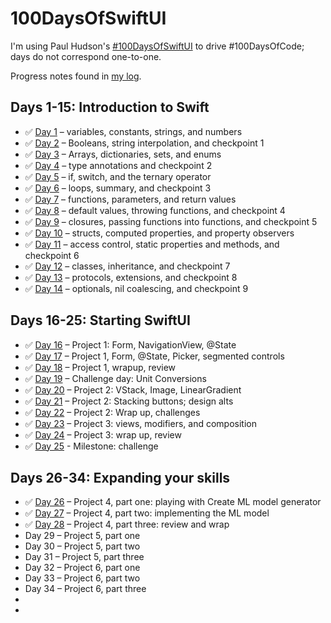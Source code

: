 # 100DaysOfSwiftUI

I'm using Paul Hudson's [#100DaysOfSwiftUI](https://www.hackingwithswift.com/100/swiftui) to drive #100DaysOfCode; days do not correspond one-to-one.

Progress notes found in [my log](/log.md).

## Days 1-15: Introduction to Swift

- ✅  [Day 1](https://www.hackingwithswift.com/100/swiftui/1) – variables, constants, strings, and numbers
- ✅  [Day 2](https://www.hackingwithswift.com/100/swiftui/2) – Booleans, string interpolation, and checkpoint 1
- ✅  [Day 3](https://www.hackingwithswift.com/100/swiftui/3) – Arrays, dictionaries, sets, and enums
- ✅  [Day 4](https://www.hackingwithswift.com/100/swiftui/4) – type annotations and checkpoint 2
- ✅  [Day 5](https://www.hackingwithswift.com/100/swiftui/5) – if, switch, and the ternary operator
- ✅  [Day 6](https://www.hackingwithswift.com/100/swiftui/6) – loops, summary, and checkpoint 3
- ✅  [Day 7](https://www.hackingwithswift.com/100/swiftui/7) – functions, parameters, and return values
- ✅  [Day 8](https://www.hackingwithswift.com/100/swiftui/8) – default values, throwing functions, and checkpoint 4
- ✅  [Day 9](https://www.hackingwithswift.com/100/swiftui/9) – closures, passing functions into functions, and checkpoint 5
- ✅  [Day 10](https://www.hackingwithswift.com/100/swiftui/10) – structs, computed properties, and property observers
- ✅  [Day 11](https://www.hackingwithswift.com/100/swiftui/11) – access control, static properties and methods, and checkpoint 6
- ✅  [Day 12](https://www.hackingwithswift.com/100/swiftui/12) – classes, inheritance, and checkpoint 7
- ✅  [Day 13](https://www.hackingwithswift.com/100/swiftui/13) – protocols, extensions, and checkpoint 8
- ✅  [Day 14](https://www.hackingwithswift.com/100/swiftui/14) – optionals, nil coalescing, and checkpoint 9

## Days 16-25: Starting SwiftUI

- ✅  [Day 16](https://www.hackingwithswift.com/100/swiftui/16) – Project 1: Form, NavigationView, @State
- ✅  [Day 17](https://www.hackingwithswift.com/100/swiftui/17) – Project 1, Form, @State, Picker, segmented controls
- ✅  [Day 18](https://www.hackingwithswift.com/100/swiftui/18) – Project 1, wrapup, review
- ✅  [Day 19](https://www.hackingwithswift.com/100/swiftui/19) – Challenge day: Unit Conversions
- ✅  [Day 20](https://www.hackingwithswift.com/100/swiftui/20) – Project 2: VStack, Image, LinearGradient
- ✅  [Day 21](https://www.hackingwithswift.com/100/swiftui/21) – Project 2: Stacking buttons; design alts
- ✅  [Day 22](https://www.hackingwithswift.com/100/swiftui/22) – Project 2: Wrap up, challenges
- ✅  [Day 23](https://www.hackingwithswift.com/100/swiftui/23) – Project 3: views, modifiers, and composition
- ✅  [Day 24](https://www.hackingwithswift.com/100/swiftui/24) – Project 3: wrap up, review
- ✅  [Day 25](https://www.hackingwithswift.com/100/swiftui/25) - Milestone: challenge

## Days 26-34: Expanding your skills

- ✅ [Day 26](https://www.hackingwithswift.com/100/swiftui/26) – Project 4, part one: playing with Create ML model generator
- ✅ [Day 27](https://www.hackingwithswift.com/100/swiftui/27) – Project 4, part two: implementing the ML model
- ✅ [Day 28](https://www.hackingwithswift.com/100/swiftui/28) – Project 4, part three: review and wrap
- Day 29 – Project 5, part one
- Day 30 – Project 5, part two
- Day 31 – Project 5, part three
- Day 32 – Project 6, part one
- Day 33 – Project 6, part two
- Day 34 – Project 6, part three
-
-
